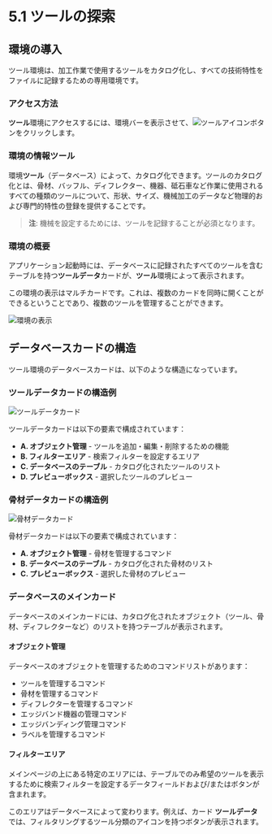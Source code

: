 # 5.1 ツールの探索

## 環境の導入

ツール環境は、加工作業で使用するツールをカタログ化し、すべての技術特性をファイルに記録するための専用環境です。

### アクセス方法

**ツール**環境にアクセスするには、環境バーを表示させて、![ツールアイコン](../img/d09b0003.png)ボタンをクリックします。

### 環境の情報ツール

環境**ツール**（データベース）によって、カタログ化できます。ツールのカタログ化とは、骨材、バッフル、ディフレクター、機器、砥石車など作業に使用されるすべての種類のツールについて、形状、サイズ、機械加工のデータなど物理的および専門的特性の登録を提供することです。

> **注**: 機械を設定するためには、ツールを記録することが必須となります。

### 環境の概要

アプリケーション起動時には、データベースに記録されたすべてのツールを含むテーブルを持つ**ツールデータ**カードが、**ツール**環境によって表示されます。

この環境の表示はマルチカードです。これは、複数のカードを同時に開くことができるということであり、複数のツールを管理することができます。

![環境の表示](../img/d10b0052.png)

## データベースカードの構造

ツール環境のデータベースカードは、以下のような構造になっています。

### ツールデータカードの構造例

![ツールデータカード](../img/b11b0665-P.jpg)

ツールデータカードは以下の要素で構成されています：

- **A. オブジェクト管理** - ツールを追加・編集・削除するための機能
- **B. フィルターエリア** - 検索フィルターを設定するエリア
- **C. データベースのテーブル** - カタログ化されたツールのリスト
- **D. プレビューボックス** - 選択したツールのプレビュー

### 骨材データカードの構造例

![骨材データカード](../img/b11b0666-P.jpg)

骨材データカードは以下の要素で構成されています：

- **A. オブジェクト管理** - 骨材を管理するコマンド
- **B. データベースのテーブル** - カタログ化された骨材のリスト
- **C. プレビューボックス** - 選択した骨材のプレビュー

### データベースのメインカード

データベースのメインカードには、カタログ化されたオブジェクト（ツール、骨材、ディフレクターなど）のリストを持つテーブルが表示されます。

#### オブジェクト管理

データベースのオブジェクトを管理するためのコマンドリストがあります：

- ツールを管理するコマンド
- 骨材を管理するコマンド
- ディフレクターを管理するコマンド
- エッジバンド機器の管理コマンド
- エッジバンディング管理コマンド
- ラベルを管理するコマンド

#### フィルターエリア

メインページの上にある特定のエリアには、テーブルでのみ希望のツールを表示するために検索フィルターを設定するデータフィールドおよび/またはボタンが含まれます。

このエリアはデータベースによって変わります。例えば、カード **ツールデータ**では、フィルタリングするツール分類のアイコンを持つボタンが表示されます。 